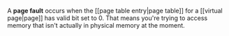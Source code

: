 A **page fault** occurs when the [[page table entry|page table]] for a [[virtual page|page]] has valid bit set to 0. That means you're trying to access memory that isn't actually in physical memory at the moment.